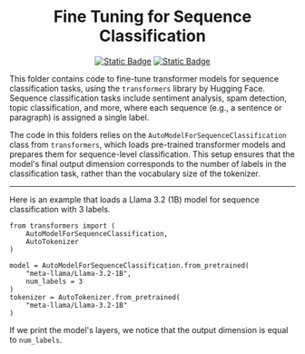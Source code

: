 <h1 align="center">
  Fine Tuning for Sequence Classification
</h1>

<div align="center">

  <a href="">![Static Badge](https://img.shields.io/badge/transformers-yellow)</a>
  <a href="">![Static Badge](https://img.shields.io/badge/AutoModelForSequenceClassification-blue)</a>
  
</div>

This folder contains code to fine-tune transformer models for sequence classification tasks, using the `transformers` library by Hugging Face. Sequence classification tasks include sentiment analysis, spam detection, topic classification, and more, where each sequence (e.g., a sentence or paragraph) is assigned a single label.

The code in this folders relies on the `AutoModelForSequenceClassification` class from `transformers`, which loads pre-trained transformer models and prepares them for sequence-level classification. This setup ensures that the model's final output dimension corresponds to the number of labels in the classification task, rather than the vocabulary size of the tokenizer.

---

Here is an example that loads a Llama 3.2 (1B) model for sequence classification with 3 labels.

```{python}
from transformers import (
    AutoModelForSequenceClassification,
    AutoTokenizer
)

model = AutoModelForSequenceClassification.from_pretrained(
    "meta-llama/Llama-3.2-1B",
    num_labels = 3
)
tokenizer = AutoTokenizer.from_pretrained(
    "meta-llama/Llama-3.2-1B"
)
```

If we print the model's layers, we notice that the output dimension is equal to `num_labels`.